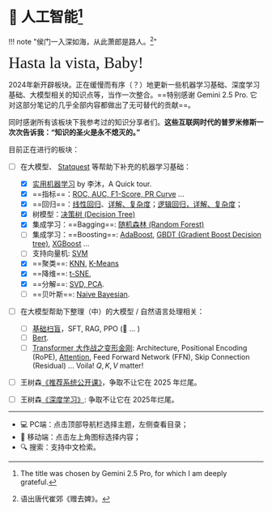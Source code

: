 # 🤖 人工智能[^1]

!!! note "侯门一入深如海，从此萧郎是路人。[^2]"

<font size = 6 face = "SnellRoundHand" >Hasta la vista, Baby!</font>

2024年新开辟板块。正在缓慢而有序（？）地更新一些机器学习基础、深度学习基础、大模型相关的知识点等，当作一次整合。==特别感谢 Gemini 2.5 Pro. 它对这部分笔记的几乎全部内容都做出了无可替代的贡献==。

同时感谢所有该板块下我参考过的知识分享者们。**这些互联网时代的普罗米修斯一次次告诉我：“知识的圣火是永不熄灭的。”**

目前正在进行的板块：

- [ ] 在大模型、 [Statquest](https://space.bilibili.com/3546620985608836) 等帮助下补充的机器学习基础：
    - [x] [实用机器学习](./PracticalML/Notes.md) by 李沐，A Quick tour.
    - [x] ==指标==：[ROC, AUC, F1-Score, PR Curve](./StatLearnMethod/AUC.md) ... 
    - [x] ==回归==：[线性回归](./StatLearnMethod/Regression.md)、[详解、复杂度](./StatLearnMethod/LR_complex.md)；[逻辑回归，详解、复杂度](./StatLearnMethod/LogisReg_complex.md)；
    - [x] 树模型：[决策树 (Decision Tree)](./StatLearnMethod/DecisionTree.md)
    - [x] 集成学习：==Bagging==: [随机森林 (Random Forest)](./StatLearnMethod/RandomForest.md)
    - [ ] 集成学习：==Boosting==: [AdaBoost](./StatLearnMethod/AdaBoost.md), [GBDT (Gradient Boost Decision tree)](./StatLearnMethod/GBDT.md), [XGBoost](./StatLearnMethod/XGBoost.md) ... 
    - [ ] 支持向量机: [SVM](./StatLearnMethod/SVM.md)
    - [x] ==聚类==: [KNN](./StatLearnMethod/KNN.md), [K-Means](./StatLearnMethod/Kmeans.md)
    - [x] ==降维==: [t-SNE](./StatLearnMethod/t-SNE.md),
    - [x] ==分解==: [SVD, PCA](./StatLearnMethod/SVD.md).
    - [ ] ==贝叶斯==: [Naive Bayesian](./StatLearnMethod/NaiveBayesian.md).
- [ ] 在大模型帮助下整理（中）的大模型 / 自然语言处理相关：
    - [ ] [基础扫盲](./LLM_app.md)，SFT, RAG, PPO (🐌  ... )
    - [ ] [Bert](./Bert.md).
    - [ ] [Transformer 大作战之变形金刚](./Transformer.md): Architecture, Positional Encoding (RoPE), [Attention](./Attention.md), Feed Forward Network (FFN), Skip Connection (Residual) ... Voila! $Q, K, V$ matter!
- [ ] 王树森[《推荐系统公开课》](https://www.bilibili.com/video/BV1HZ421U77y)，争取不让它在 2025 年烂尾。
- [ ] 王树森[《深度学习》](./DL/DL_wss.md): 争取不让它在 2025年烂尾。



----------

- 💻 PC端：点击顶部导航栏选择主题，左侧查看目录；
- 📱 移动端：点击左上角图标选择内容；
- 🔍 搜索：支持中文检索。


[^1]: The title was chosen by Gemini 2.5 Pro, for which I am deeply grateful.
[^2]: 语出唐代崔郊《赠去婢》。